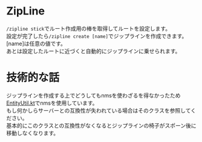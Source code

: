 # ZipLine
`/zipline stick`でルート作成用の棒を取得してルートを設定します。<br>
設定が完了したら`/zipline create [name]`でジップラインを作成できます。[name]は任意の値です。<br>
あとは設定したルートに近づくと自動的にジップラインに乗せられます。
# 技術的な話
ジップラインを作成する上でどうしてもnmsを使わざるを得なかったため[EntityUtil.kt](src%2Fmain%2Fkotlin%2Fdev%2Fmr3n%2Fzipline%2Fnms%2FEntityUtil.kt)でnmsを使用しています。<br>
もし何かしらサーバーとの互換性が失われている場合はそのクラスを参照してください。<br>
基本的にこのクラスとの互換性がなくなるとジップラインの椅子がスポーン後に移動しなくなります。